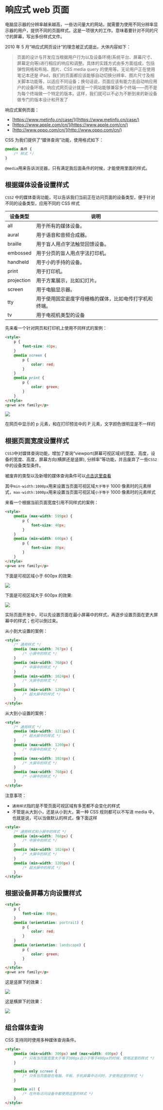 # 响应式 web 页面

电脑显示器的分辨率越来越高，一些访问量大的网站，就需要为使用不同分辨率显示器的用户，提供不同的页面样式。这是一项很大的工作。意味着要针对不同的尺寸的屏幕，写出多份样式文件。

<!-- 看一下之前LOL案例在手机上的展示效果 -->

2010 年 5 月“响应式网页设计”的理念被正式提出，大体内容如下：

> 页面的设计与开发应当根据用户行为以及设备环境(系统平台、屏幕尺寸、屏幕定向等)进行相应的响应和调整。具体的实践方式由多方面组成，包括弹性网格和布局、图片、CSS media query 的使用等。无论用户正在使用笔记本还是 iPad，我们的页面都应该能够自动切换分辨率、图片尺寸及相关脚本功能等，以适应不同设备；换句话说，页面应该有能力去自动响应用户的设备环境。响应式网页设计就是一个网站能够兼容多个终端——而不是为每个终端做一个特定的版本。这样，我们就可以不必为不断到来的新设备做专门的版本设计和开发了

响应式案例页面：

-   [https://www.metinfo.cn/case/]([https://www.metinfo.cn/case/)
-   [https://www.apple.com/cn/](https://www.apple.com/cn/)
-   [http://www.oppo.com/cn/](http://www.oppo.com/cn/)

CSS 为我们提供了“媒体查询”功能，使用格式如下：

```css
@media 条件 {
    /* 样式 */
}
```

`@media`用来告诉浏览器，只有满足我后面条件的时候，才能使用里面的样式。

## 根据媒体设备设置样式

`CSS2` 中的媒体查询功能，可以告诉我们当前正在访问页面的设备类型，便于针对不同的设备类型，应用不同的 CSS 样式

| 设备类型   | 说明                                                   |
| ---------- | ------------------------------------------------------ |
| all        | 用于所有的媒体设备。                                   |
| aural      | 用于语音和音频合成器。                                 |
| braille    | 用于盲人用点字法触觉回馈设备。                         |
| embossed   | 用于分页的盲人用点字法打印机。                         |
| handheld   | 用于小的手持的设备。                                   |
| print      | 用于打印机。                                           |
| projection | 用于方案展示，比如幻灯片。                             |
| screen     | 用于电脑显示器。                                       |
| tty        | 用于使用固定密度字母栅格的媒体，比如电传打字机和终端。 |
| tv         | 用于电视机类型的设备                                   |

先来看一个针对网页和打印机上使用不同样式的案例：

```html
<style>
    p {
        font-size: 40px;
    }
    @media screen {
        p {
            color: red;
        }
    }
    @media print {
        p {
            color: green;
        }
    }
</style>
<p>we are family</p>
```

![](./images/01.png)

在网页中显示的 p 元素，和在打印预览中的 P 元素，文字颜色很明显是不一样的

## 根据页面宽度设置样式

`CSS3`中对媒体查询功能，增加了查询“viewport(屏幕可视区域)的宽度、高度，设备的宽度、高度，屏幕方向(横屏还是竖屏), 分辨率”等功能，并且废弃了一些`CSS2`中的设备类型条件。

被废弃的类型以及新增的媒体查询条件可以[点击这里查看](http://www.runoob.com/cssref/css3-pr-mediaquery.html)

其中`min-width:1000px`用来设置当页面可视区域`大于等于` 1000 像素时的元素样式，`max-width:1000px`用来设置当页面可视区域`小于等于` 1000 像素时的元素样式

来看一个根据当前页面宽度引用不同样式的案例：

```html
<style>
    @media (max-width: 599px) {
        p {
            font-size: 40px;
        }
    }
    @media (min-width: 600px) {
        p {
            font-size: 80px;
        }
    }
</style>
<p>we are family</p>
```

下面是可视区域小于 600px 的效果:

![](./images/02.png)

下面是可视区域大于 600px 的效果:

![](./images/03.png)

实际页面开发中，可以先设置页面在最小屏幕中的样式，再逐步设置页面在更大屏幕中的样式；也可以倒过来。

从小到大设置的案例：

```html
<style>
    /* 通用样式 */
    @media (max-width: 767px) {
        /* 小屏中的样式 */
    }
    @media (min-width: 768px) {
        /* 中屏中的样式 */
    }
    @media (min-width: 1024px) {
        /* 大屏中的样式 */
    }
    @media (min-width: 1200px) {
        /* 超大屏中的样式 */
    }
</style>
```

从大到小设置的案例：

```html
<style>
    /* 通用样式 */
    @media (min-width: 1211px) {
        /* 超大屏中的样式 */
    }
    @media (max-width: 1200px) {
        /* 中屏中的样式 */
    }
    @media (max-width: 1024px) {
        /* 大屏中的样式 */
    }
    @media (max-width: 768px) {
        /* 小屏中的样式 */
    }
</style>
```

注意事项：

-   `通用样式`指的是不管页面可视区域有多宽都不会变化的样式
-   不管是从大到小，还是从小到大，第一种 CSS 规则都可以不写进 media 中，也就是说，可以当做默认的样式，像下面这样

```html
<style>
    /* 通用样式和小屏中的样式 */
    @media (min-width: 768px) {
        /* 中屏中的样式 */
    }
    @media (min-width: 1024px) {
        /* 大屏中的样式 */
    }
    @media (min-width: 1200px) {
        /* 超大屏中的样式 */
    }
</style>
```

## 根据设备屏幕方向设置样式

```html
<style>
    p {
        font-size: 80px;
    }
    @media (orientation: portrait) {
        p {
            color: red;
        }
    }
    @media (orientation: landscape) {
        p {
            color: green;
        }
    }
</style>
<p>we are family</p>
```

这是竖屏下的效果：

![](./images/04.png)

这是横屏下的效果：

![](./images/05.png)

## 组合媒体查询

CSS 支持同时使用多种媒体查询条件。

```html
<style>
    @media (min-width: 300px) and (max-width: 400px) {
        /* 只有当页面宽度大于等于300px且小于等于400px的时候，使用这里的样式 */
    }

    @media only screen {
        /* 只有当页面是在电脑、平板、手机屏幕中访问时，才使用这里的样式 */
    }

    @media all {
        /* 在所有访问设备中都使用这里的样式 */
    }
</style>
```
